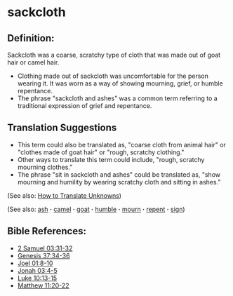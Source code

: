 # sackcloth #

## Definition: ##

Sackcloth was a coarse, scratchy type of cloth that was made out of goat hair or camel hair.

* Clothing made out of sackcloth was uncomfortable for the person wearing it. It was worn as a way of showing mourning, grief, or humble repentance.
* The phrase "sackcloth and ashes" was a common term referring to a traditional expression of grief and repentance.

## Translation Suggestions ##

* This term could also be translated as, "coarse cloth from animal hair" or "clothes made of goat hair" or "rough, scratchy clothing."
* Other ways to translate this term could include, "rough, scratchy mourning clothes."
* The phrase "sit in sackcloth and ashes" could be translated as, "show mourning and humility by wearing scratchy cloth and sitting in ashes."

(See also: [How to Translate Unknowns](https://git.door43.org/Door43/en-ta-translate-vol1/src/master/content/translate_unknown.md))

(See also: [ash](../other/ash.md) **·** [camel](../other/camel.md) **·** [goat](../other/goat.md) **·** [humble](../other/humble.md) **·** [mourn](../other/mourn.md) **·** [repent](../kt/repent.md) **·** [sign](../kt/sign.md))

## Bible References: ##

* [2 Samuel 03:31-32](https://door43.org/en/bible/notes/2sa/03/31)
* [Genesis 37:34-36](https://door43.org/en/bible/notes/gen/37/34)
* [Joel 01:8-10](https://door43.org/en/bible/notes/jol/01/08)
* [Jonah 03:4-5](https://door43.org/en/bible/notes/jon/03/04)
* [Luke 10:13-15](https://door43.org/en/bible/notes/luk/10/13)
* [Matthew 11:20-22](https://door43.org/en/bible/notes/mat/11/20)

